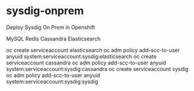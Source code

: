 # sysdig-onprem
Deploy Sysdig On Prem in Openshift


MySQL
Redis
Cassandra
Elasticsearch


oc create serviceaccount elasticsearch
oc adm policy add-scc-to-user anyuid system:serviceaccount:sysdig:elasticsearch
oc create serviceaccount cassandra
oc adm policy add-scc-to-user anyuid system:serviceaccount:sysdig:cassandra
oc create serviceaccount sysdig
oc adm policy add-scc-to-user anyuid system:serviceaccount:sysdig:sysdig
